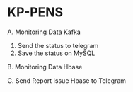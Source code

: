 # KP-PENS

A. Monitoring Data Kafka
   1. Send the status to telegram
   2. Save the status on MySQL

B. Monitoring Data Hbase

C. Send Report Issue Hbase to Telegram
